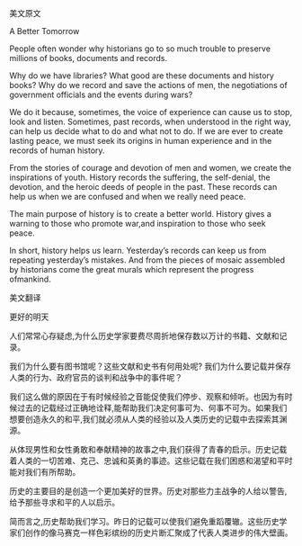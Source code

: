 美文原文

A Better Tomorrow

People often wonder why historians go to so much trouble to preserve millions of books, documents and records.

Why do we have libraries? What good are these documents and history books? Why do we record and save the actions of men, the negotiations of government officials and the events during wars?

We do it because, sometimes, the voice of experience can cause us to stop, look and listen. Sometimes, past records, when understood in the right way, can help us decide what to do and what not to do. If we are ever to create lasting peace, we must seek its origins in human experience and in the records of human history.

From the stories of courage and devotion of men and women, we create the inspirations of youth. History records the suffering, the self-denial, the devotion, and the heroic deeds of people in the past. These records can help us when we are confused and when we really need peace.

The main purpose of history is to create a better world. History gives a warning to those who promote war,and inspiration to those who seek peace.

In short, history helps us learn. Yesterday’s records can keep us from repeating yesterday’s mistakes. And from the pieces of mosaic assembled by historians come the great murals which represent the progress ofmankind.

美文翻译

更好的明天

人们常常心存疑虑,为什么历史学家要费尽周折地保存数以万计的书籍、文献和记录。

我们为什么要有图书馆呢？这些文献和史书有何用处呢? 我们为什么要记载并保存人类的行为、政府官员的谈判和战争中的事件呢？

我们这么做的原因在于有时候经验之音能促使我们停步、观察和倾听。也因为有时候过去的记载经过正确地诠释,能帮助我们决定何事可为、何事不可为。如果我们想要创造永久的和平,我们就必须从人类的经验以及人类历史的记载中去探索其渊源。

从体现男性和女性勇敢和奉献精神的故事之中,我们获得了青春的启示。历史记载着人类的一切苦难、克己、忠诚和英勇的事迹。这些记载在我们困惑和渴望和平时能对我们有所帮助。

历史的主要目的是创造一个更加美好的世界。历史对那些力主战争的人给以警告,给予那些寻求和平的人以启示。

简而言之,历史帮助我们学习。昨日的记载可以使我们避免重蹈覆辙。这些历史学家们创作的像马赛克一样色彩缤纷的历史片断汇聚成了代表人类进步的伟大壁画。
